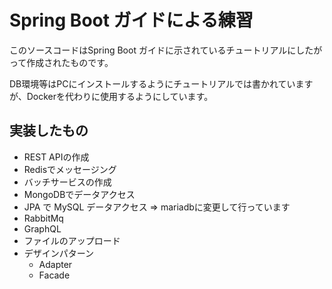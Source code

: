 # Spring Boot ガイドによる練習
このソースコードはSpring Boot ガイドに示されているチュートリアルにしたがって作成されたものです。

DB環境等はPCにインストールするようにチュートリアルでは書かれていますが、Dockerを代わりに使用するようにしています。

## 実装したもの
- REST APIの作成
- Redisでメッセージング
- バッチサービスの作成
- MongoDBでデータアクセス
- JPA で MySQL データアクセス
  => mariadbに変更して行っています
- RabbitMq
- GraphQL
- ファイルのアップロード
- デザインパターン
  - Adapter
  - Facade